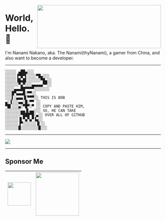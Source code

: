 <a href="https://steamcommunity.com/id/thynanami"><img align="right" width="400" height="140" src="https://card.yuy1n.io/card/76561199030345543/radical,en,badge"/></a>

# World, Hello. 👋

I'm Nanami Nakano, aka. The Nanami(thyNanami), a gamer from China, and also want to become a developer.

----------

```
░░░░░ ▄██▄░░░
░░░░░▐▀█▀▌░░░░▀█▄░░░
░░░░░▐█▄█▌░░░░░░▀█▄░░
░░░░░░▀▄▀░░░▄▄▄▄▄▀▀░░
░░░░▄▄▄██▀▀▀▀░░░░░░░
░░░█▀▄▄▄█░▀▀░░
░░░▌░▄▄▄▐▌▀▀▀░░ THIS IS BOB
▄░▐░░░▄▄░█░▀▀ ░░
▀█▌░░░▄░▀█▀░▀ ░░ COPY AND PASTE HIM,
░░░░░░░▄▄▐▌▄▄░░░ SO, HE CAN TAKE
░░░░░░░▀███▀█░▄░░ OVER ALL OF GITHUB
░░░░░░▐▌▀▄▀▄▀▐▄░░
░░░░░░▐▀░░░░░░▐▌░░
░░░░░░█░░░░░░░░█░░░
```

----------

<img src="https://wakatime.com/share/@thynanami/21a4b48d-4ef2-4e73-b2ef-e6fe782506c4.svg"/>

----------

## Sponsor Me

| <a href="https://store.steampowered.com/wishlist/profiles/76561199030345543/#sort=order"><img height="75" src="https://store.cloudflare.steamstatic.com/public/shared/images/header/logo_steam.svg?t=962016"/></a> | <a href="https://patreon.com/user?u=94327704"><img height="140" src="https://logos-world.net/wp-content/uploads/2020/11/Patreon-Logo-2020-present.png"/></a> |
| ---------------- | -------------------- |
